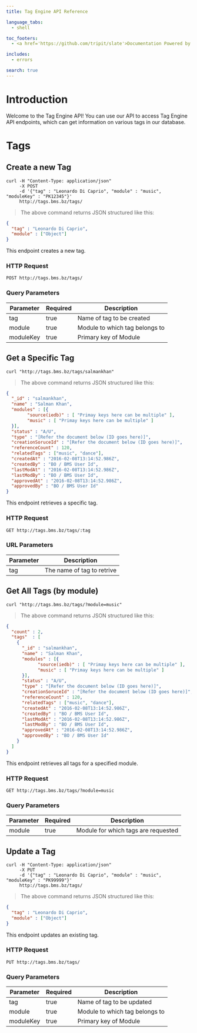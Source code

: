 ```yaml
---
title: Tag Engine API Reference

language_tabs:
  - shell

toc_footers:
  - <a href='https://github.com/tripit/slate'>Documentation Powered by Slate</a>

includes:
  - errors

search: true
---
```


# Introduction

Welcome to the Tag Engine API! You can use our API to access Tag Engine API endpoints, which can get information on various tags in our database.

# Tags

## Create a new Tag


```shell
curl -H "Content-Type: application/json" 
     -X POST 
     -d '{"tag" : "Leonardo Di Caprio", "module" : "music", "moduleKey" : "PK12345"}' 
     http://tags.bms.bz/tags/
```

> The above command returns JSON structured like this:

```json
{
  "tag" : "Leonardo Di Caprio",
  "module" : ["Object"]
}
```

This endpoint creates a new tag.

### HTTP Request

`POST http://tags.bms.bz/tags/`

### Query Parameters

Parameter | Required | Description
--------- | ------- | -----------
tag | true | Name of tag to be created
module | true | Module to which tag belongs to
moduleKey | true | Primary key of Module

## Get a Specific Tag

```shell
curl "http://tags.bms.bz/tags/salmankhan"
```

> The above command returns JSON structured like this:

```json
{
  "_id" : "salmankhan",
  "name" : "Salman Khan",
  "modules" : [{
        "source(iedb)" : [ "Primay keys here can be multiple" ],
        "music" : [ "Primay keys here can be multiple" ]
  }],
  "status" : "A/U",
  "type" : "[Refer the document below (ID goes here)]",
  "creationSoruceId" : "[Refer the document below (ID goes here)]",
  "referenceCount" : 120,
  "relatedTags" : ["music", "dance"],
  "createdAt" : "2016-02-08T13:14:52.986Z",
  "createdBy" : "BO / BMS User Id",
  "lastModAt" : "2016-02-08T13:14:52.986Z",
  "lastModBy" : "BO / BMS User Id",
  "approvedAt" : "2016-02-08T13:14:52.986Z",
  "approvedBy" : "BO / BMS User Id"
}
```

This endpoint retrieves a specific tag.


### HTTP Request

`GET http://tags.bms.bz/tags/:tag`

### URL Parameters

Parameter | Description
--------- | -----------
tag | The name of tag to retrive


## Get All Tags (by module)


```shell
curl "http://tags.bms.bz/tags/?module=music"
```

> The above command returns JSON structured like this:

```json
{
  "count" : 2,
  "tags"  : [
    {
      "_id" : "salmankhan",
      "name" : "Salman Khan",
      "modules" : [{
            "source(iedb)" : [ "Primay keys here can be multiple" ],
            "music" : [ "Primay keys here can be multiple" ]
      }],
      "status" : "A/U",
      "type" : "[Refer the document below (ID goes here)]",
      "creationSoruceId" : "[Refer the document below (ID goes here)]",
      "referenceCount" : 120,
      "relatedTags" : ["music", "dance"],
      "createdAt" : "2016-02-08T13:14:52.986Z",
      "createdBy" : "BO / BMS User Id",
      "lastModAt" : "2016-02-08T13:14:52.986Z",
      "lastModBy" : "BO / BMS User Id",
      "approvedAt" : "2016-02-08T13:14:52.986Z",
      "approvedBy" : "BO / BMS User Id"
    }
  ]
}
```

This endpoint retrieves all tags for a specified module.

### HTTP Request

`GET http://tags.bms.bz/tags/?module=music`

### Query Parameters

Parameter | Required | Description
--------- | ------- | -----------
module | true | Module for which tags are requested


## Update a Tag


```shell
curl -H "Content-Type: application/json" 
     -X PUT 
     -d '{"tag" : "Leonardo Di Caprio", "module" : "music", "moduleKey" : "PK99999"}' 
     http://tags.bms.bz/tags/
```

> The above command returns JSON structured like this:

```json
{
  "tag" : "Leonardo Di Caprio",
  "module" : ["Object"]
}
```

This endpoint updates an existing tag.

### HTTP Request

`PUT http://tags.bms.bz/tags/`

### Query Parameters

Parameter | Required | Description
--------- | ------- | -----------
tag | true | Name of tag to be updated
module | true | Module to which tag belongs to
moduleKey | true | Primary key of Module

